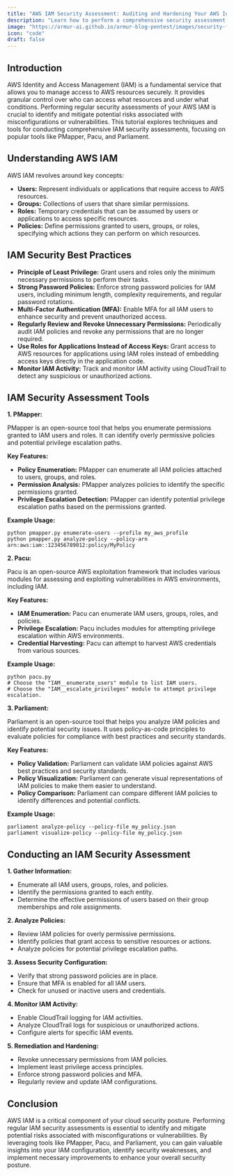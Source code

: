 ```yaml
---
title: "AWS IAM Security Assessment: Auditing and Hardening Your AWS Identity and Access Management"
description: "Learn how to perform a comprehensive security assessment of your AWS IAM using tools like PMapper, Pacu, and Parliament to identify and mitigate potential risks."
image: "https://armur-ai.github.io/armur-blog-pentest/images/security-fundamentals.png"
icon: "code"
draft: false
---
```


## Introduction

AWS Identity and Access Management (IAM) is a fundamental service that allows you to manage access to AWS resources securely. It provides granular control over who can access what resources and under what conditions.  Performing regular security assessments of your AWS IAM is crucial to identify and mitigate potential risks associated with misconfigurations or vulnerabilities. This tutorial explores techniques and tools for conducting comprehensive IAM security assessments, focusing on popular tools like PMapper, Pacu, and Parliament.

## Understanding AWS IAM

AWS IAM revolves around key concepts:

* **Users:**  Represent individuals or applications that require access to AWS resources.
* **Groups:** Collections of users that share similar permissions.
* **Roles:**  Temporary credentials that can be assumed by users or applications to access specific resources.
* **Policies:**  Define permissions granted to users, groups, or roles, specifying which actions they can perform on which resources.

## IAM Security Best Practices

* **Principle of Least Privilege:** Grant users and roles only the minimum necessary permissions to perform their tasks.
* **Strong Password Policies:** Enforce strong password policies for IAM users, including minimum length, complexity requirements, and regular password rotations.
* **Multi-Factor Authentication (MFA):**  Enable MFA for all IAM users to enhance security and prevent unauthorized access.
* **Regularly Review and Revoke Unnecessary Permissions:**  Periodically audit IAM policies and revoke any permissions that are no longer required.
* **Use Roles for Applications Instead of Access Keys:**  Grant access to AWS resources for applications using IAM roles instead of embedding access keys directly in the application code.
* **Monitor IAM Activity:**  Track and monitor IAM activity using CloudTrail to detect any suspicious or unauthorized actions.

## IAM Security Assessment Tools

**1. PMapper:**

PMapper is an open-source tool that helps you enumerate permissions granted to IAM users and roles. It can identify overly permissive policies and potential privilege escalation paths.

**Key Features:**

* **Policy Enumeration:** PMapper can enumerate all IAM policies attached to users, groups, and roles.
* **Permission Analysis:** PMapper analyzes policies to identify the specific permissions granted.
* **Privilege Escalation Detection:** PMapper can identify potential privilege escalation paths based on the permissions granted.

**Example Usage:**

```
python pmapper.py enumerate-users --profile my_aws_profile
python pmapper.py analyze-policy --policy-arn arn:aws:iam::123456789012:policy/MyPolicy
```

**2. Pacu:**

Pacu is an open-source AWS exploitation framework that includes various modules for assessing and exploiting vulnerabilities in AWS environments, including IAM.

**Key Features:**

* **IAM Enumeration:** Pacu can enumerate IAM users, groups, roles, and policies.
* **Privilege Escalation:** Pacu includes modules for attempting privilege escalation within AWS environments.
* **Credential Harvesting:** Pacu can attempt to harvest AWS credentials from various sources.

**Example Usage:**

```
python pacu.py
# Choose the "IAM__enumerate_users" module to list IAM users.
# Choose the "IAM__escalate_privileges" module to attempt privilege escalation.
```

**3. Parliament:**

Parliament is an open-source tool that helps you analyze IAM policies and identify potential security issues. It uses policy-as-code principles to evaluate policies for compliance with best practices and security standards.

**Key Features:**

* **Policy Validation:** Parliament can validate IAM policies against AWS best practices and security standards.
* **Policy Visualization:** Parliament can generate visual representations of IAM policies to make them easier to understand.
* **Policy Comparison:** Parliament can compare different IAM policies to identify differences and potential conflicts.

**Example Usage:**

```
parliament analyze-policy --policy-file my_policy.json
parliament visualize-policy --policy-file my_policy.json
```

## Conducting an IAM Security Assessment

**1.  Gather Information:**

* Enumerate all IAM users, groups, roles, and policies.
* Identify the permissions granted to each entity.
* Determine the effective permissions of users based on their group memberships and role assignments.

**2. Analyze Policies:**

* Review IAM policies for overly permissive permissions.
* Identify policies that grant access to sensitive resources or actions.
* Analyze policies for potential privilege escalation paths.

**3. Assess Security Configuration:**

* Verify that strong password policies are in place.
* Ensure that MFA is enabled for all IAM users.
* Check for unused or inactive users and credentials.

**4. Monitor IAM Activity:**

* Enable CloudTrail logging for IAM activities.
* Analyze CloudTrail logs for suspicious or unauthorized actions.
* Configure alerts for specific IAM events.

**5. Remediation and Hardening:**

* Revoke unnecessary permissions from IAM policies.
* Implement least privilege access principles.
* Enforce strong password policies and MFA.
* Regularly review and update IAM configurations.

## Conclusion

AWS IAM is a critical component of your cloud security posture. Performing regular IAM security assessments is essential to identify and mitigate potential risks associated with misconfigurations or vulnerabilities. By leveraging tools like PMapper, Pacu, and Parliament, you can gain valuable insights into your IAM configuration, identify security weaknesses, and implement necessary improvements to enhance your overall security posture.